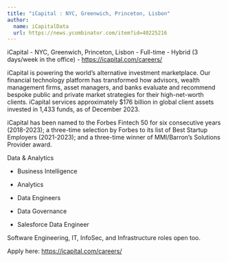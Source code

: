 ```yaml
---
title: "iCapital : NYC, Greenwich, Princeton, Lisbon"
author:
  name: iCapitalData
  url: https://news.ycombinator.com/item?id=40225216
---
```

iCapital - NYC, Greenwich, Princeton, Lisbon - Full-time - Hybrid (3 days&#x2F;week in the office) - <a href="https:&#x2F;&#x2F;icapital.com&#x2F;careers&#x2F;" rel="nofollow">https:&#x2F;&#x2F;icapital.com&#x2F;careers&#x2F;</a>

iCapital is powering the world’s alternative investment marketplace. Our financial technology platform has transformed how advisors, wealth management firms, asset managers, and banks evaluate and recommend bespoke public and private market strategies for their high-net-worth clients. iCapital services approximately $176 billion in global client assets invested in 1,433 funds, as of December 2023.

iCapital has been named to the Forbes Fintech 50 for six consecutive years (2018-2023); a three-time selection by Forbes to its list of Best Startup Employers (2021-2023); and a three-time winner of MMI&#x2F;Barron’s Solutions Provider award.

Data &amp; Analytics

- Business Intelligence

- Analytics

- Data Engineers

- Data Governance

- Salesforce Data Engineer

Software Engineering, IT, InfoSec, and Infrastructure roles open too.

Apply here: <a href="https:&#x2F;&#x2F;icapital.com&#x2F;careers&#x2F;" rel="nofollow">https:&#x2F;&#x2F;icapital.com&#x2F;careers&#x2F;</a>
